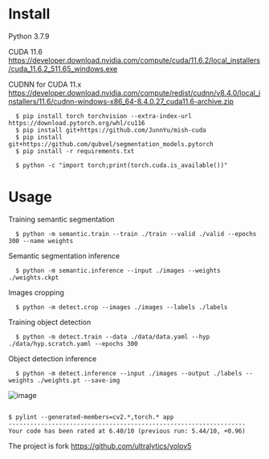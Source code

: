 # Install

Python 3.7.9

CUDA 11.6
https://developer.download.nvidia.com/compute/cuda/11.6.2/local_installers/cuda_11.6.2_511.65_windows.exe

CUDNN for CUDA 11.x
https://developer.download.nvidia.com/compute/redist/cudnn/v8.4.0/local_installers/11.6/cudnn-windows-x86_64-8.4.0.27_cuda11.6-archive.zip

```
  $ pip install torch torchvision --extra-index-url https://download.pytorch.org/whl/cu116
  $ pip install git+https://github.com/JunnYu/mish-cuda
  $ pip install git+https://github.com/qubvel/segmentation_models.pytorch
  $ pip install -r requirements.txt

  $ python -c "import torch;print(torch.cuda.is_available())"
```
# Usage
  Training semantic segmentation
  ```
    $ python -m semantic.train --train ./train --valid ./valid --epochs 300 --name weights
  ```
  Semantic segmentation inference
  ```
    $ python -m semantic.inference --input ./images --weights ./weights.ckpt
  ```
  Images cropping
  ```
    $ python -m detect.crop --images ./images --labels ./labels
  ```
  Training object detection
  ```
    $ python -m detect.train --data ./data/data.yaml --hyp ./data/hyp.scratch.yaml --epochs 300
  ```
  Object detection inference
  ```
    $ python -m detect.inference --input ./images --output ./labels --weights ./weights.pt --save-img
  ```
  
  ![image](https://user-images.githubusercontent.com/96072580/182018468-b0f1ecc6-8221-4a7f-9bfe-6084d03b197d.png)

```

$ pylint --generated-members=cv2.*,torch.* app
------------------------------------------------------------------
Your code has been rated at 6.40/10 (previous run: 5.44/10, +0.96)
```

The project is fork https://github.com/ultralytics/yolov5

